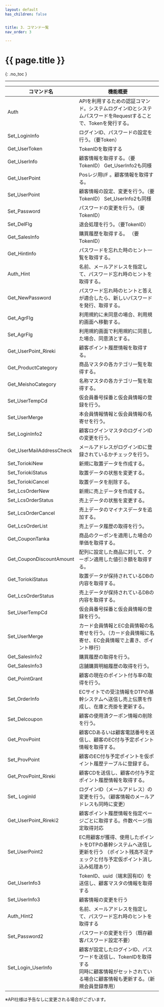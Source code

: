 ```yaml
---
layout: default
has_children: false


title: 3. コマンド一覧
nav_order: 3

---
```


# {{ page.title }}

{: .no_toc }



---

| コマンド名   | 機能概要     |
| -----------| -----------|
| Auth        | APIを利用するための認証コマンド。システムログインIDとシステムパスワードをRequestすることで、Tokenを発行する。|
| Set_LoginInfo   | ログインID、パスワードの設定を行う。（要Token）|
| Get_UserToken  | TokenIDを取得する|
| Get_UserInfo | 顧客情報を取得する。（要TokenID）   Get_UserInfo2も同様 |
|Get_UserPoint  | Posレジ用I/F 。顧客情報を取得する。 |
|Set_UserPoint | 顧客情報の設定、変更を行う。（要TokenID）  Set_UserInfo2も同様 |
|Set_Password  |パスワードの変更を行う。（要TokenID）  |
|Set_DelFlg  |退会処理を行う。（要TokenID）  |
|Get_SalesInfo  |購買履歴を取得する。 （要TokenID）  |
|Get_HintInfo  |パスワードを忘れた時のヒント一覧を取得する。  |
|Auth_Hint  |名前、メールアドレスを指定して、パスワード忘れ時のヒントを取得する。  |
|Get_NewPassword  |パスワード忘れ時のヒントと答えが適合したら、新しいパスワードを発行、取得する。  |
|Get_AgrFlg  |利用規約に未同意の場合、利用規約画面へ移動する。  |
|Set_AgrFlg  |利用規約画面で利用規約に同意した場合、同意済とする。  |
|Get_UserPoint_Rireki  |顧客ポイント履歴情報を取得する。  |
|Get_ProductCategory  |商品マスタの各カテゴリ一覧を取得する。  |
|Get_MeishoCategory  |名称マスタの各カテゴリ一覧を取得する。  |
|Set_UserTempCd  |仮会員番号採番と仮会員情報の登録を行う。  |
|Set_UserMerge  |本会員情報情報と仮会員情報の名寄せを行う。  |
|Set_LoginInfo2  |顧客ログインマスタのログインIDの変更を行う。  |
|Get_UserMailAddressCheck  |メールアドレスがログインIDに登録されているかチェックを行う。  |
|Set_ToriokiNew  |新規に取置データを作成する。  |
|Set_ToriokiStatus  |取置データの状態を変更する。 |
|Set_ToriokiCancel  |取置データを削除する。  |
|Set_LcsOrderNew  |新規に売上データを作成する。  |
|Set_LcsOrderStatus  |売上データの状態を変更する。  |
|Set_LcsOrderCancel  |売上データのマイナスデータを追加する。  |
|Get_LcsOrderList  |売上データ履歴の取得を行う。  |
|Get_CouponTanka  |商品のクーポンを適用した場合の単価を取得する。  |
|Get_CouponDiscountAmount  |配列に設定した商品に対して、クーポン適用した値引き額を取得する。  |
|Get_ToriokiStatus  |取置データが保持されているDBの内容を取得する。  |
|Get_LcsOrderStatus  |売上データが保持されているDBの内容を取得する。  |
|Set_UserTempCd  |仮会員番号採番と仮会員情報の登録を行う。  |
|Set_UserMerge  |カード会員情報とEC会員情報の名寄せを行う。（カード会員情報に名寄せ、EC会員情報で上書き、ポイント移行）  |
|Get_SalesInfo2  |購買履歴の取得を行う。  |
|Get_SalesInfo3  |店舗購買明細履歴の取得を行う。  |
|Get_PointGrant  |顧客の現在のポイント付与率の取得を行う。  |
|Set_OrderInfo  |ECサイトでの受注情報をDTPの基幹システムへ送信し売上伝票を作成し、在庫と売掛を更新する。  |
|Set_Delcoupon  |顧客の使用済クーポン情報の削除を行う。  |
|Get_ProvPoint  |顧客CDあるいは顧客電話番号を送信し、顧客のEC付与予定ポイント情報を取得する。  |
|Set_ProvPoint  |顧客のEC付与予定ポイントを仮ポイント履歴テーブルに登録する。  |
|Get_ProvPoint_Rireki  |顧客CDを送信し、顧客の付与予定ポイント履歴情報を取得する。  |
|Set_ LoginId  |ログインID（メールアドレス）の変更を行う。（顧客情報のメールアドレスも同時に変更）  |
|Get_UserPoint_Rireki2  |顧客ポイント履歴情報を指定ページごとに取得する。件数ページ指定取得対応  |
|Set_UserPoint2  |EC用顧客が獲得、使用したポイントをDTPの基幹システムへ送信し更新を行う （ポイント残高不足チェックと付与予定仮ポイント消し込み処理あり）|
|Get_UserInfo3  |TokenID、uuid（端末固有ID）を送信し、顧客マスタの情報を取得する  |
|Set_UserInfo3  |顧客情報の変更を行う  |
|Auth_Hint2  |名前、メールアドレスを指定して、パスワード忘れ時のヒントを取得する  |
|Set_Password2  |パスワードの変更を行う（既存顧客パスワード設定不要）  |
|Set_Login_UserInfo  |顧客が設定したログインID、パスワードを送信し、TokenIDを取得する <br> 同時に顧客情報がセットされている場合に顧客情報も更新する。（新規会員登録専用）|

※API仕様は予告なしに変更される場合がございます。